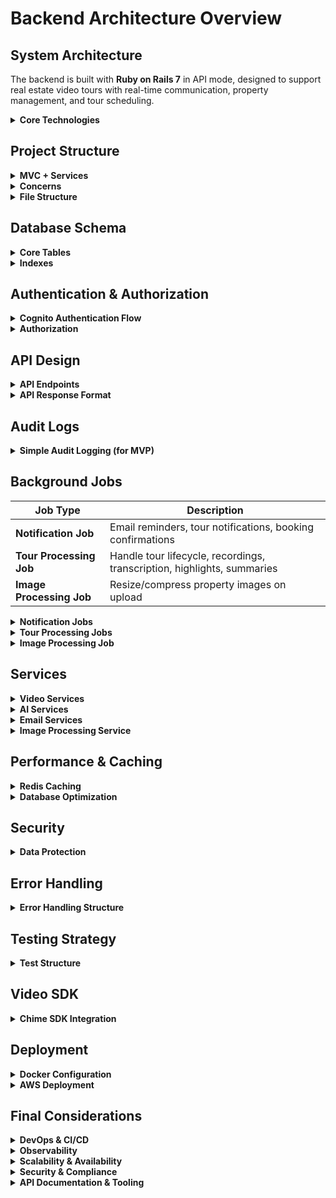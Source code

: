 # Backend Architecture Overview

## System Architecture

The backend is built with **Ruby on Rails 7** in API mode, designed to support real estate video tours with real-time communication, property management, and tour scheduling.

<details>
<summary><strong>Core Technologies</strong></summary>

- **Ruby on Rails 7** - Web framework with API mode
- **PostgreSQL** - Primary relational database
- **Redis** - Caching and session storage
- **AWS Cognito** - User authentication and token issuance
- **AWS Chime SDK** - Video communication
- **Active Job** - Background job processing
- **Sidekiq** - Job queue management

</details>

## Project Structure

<details>
<summary><strong>MVC + Services</strong></summary>

| Layer | Description |
|-------|-------------|
| **Models** | Data validation and business rules |
| **Views** | JSON response formatting |
| **Controllers** | Request handling and routing |
| **Services** | Complex business logic |

</details>

<details>
<summary><strong>Concerns</strong></summary>

| Concern | Description |
|---------|-------------|
| **Authentication** | User authentication and authorization |
| **Caching** | Response caching strategies |
| **Logging** | Request and response logging |
| **Validation** | Input validation and sanitization |

</details>

<details>
<summary><strong>File Structure</strong></summary>

```
app/
├── controllers/
│   └── api/v1/ 
│       ├── auth/
│       │   ├── application_controller.rb
│       │   ├── registrations_controller.rb
│       │   └── sessions_controller.rb
│       ├── realtors/
│       │   ├── application_controller.rb
│       │   ├── properties_controller.rb
│       │   ├── tours_controller.rb
│       │   ├── bookings_controller.rb
│       │   └── calls_controller.rb
│       ├── buyers/
│       │   ├── application_controller.rb
│       │   ├── properties_controller.rb
│       │   ├── tours_controller.rb
│       │   ├── bookings_controller.rb
│       │   └── calls_controller.rb
│       └── admin/
│           ├── application_controller.rb
│           ├── users_controller.rb
│           ├── properties_controller.rb
│           ├── tours_controller.rb
│           └── bookings_controller.rb
├── models/
│   ├── user.rb
│   ├── property.rb
│   ├── booking.rb
│   ├── tour.rb
│   ├── call.rb
│   ├── tour_note.rb
│   ├── transcript.rb
│   ├── highlight.rb
│   ├── recording.rb
│   └── audit_log.rb
├── services/
│   ├── tour_lifecycle_service.rb
│   ├── video_processing_service.rb
│   ├── transcription_service.rb
│   ├── highlight_detection_service.rb
│   ├── summary_service.rb
│   └── image_processing_service.rb
├── jobs/
│   ├── notification_job.rb
│   ├── tour_processing_job.rb
│   └── image_processing_job.rb
└── concerns/
    ├── authentication.rb
    ├── caching.rb
    ├── logging.rb
    └── validation.rb
```

</details>

## Database Schema

<details>
<summary><strong>Core Tables</strong></summary>

| Table | Description |
|-------|-------------|
| **Users Table** | User profiles and authentication (id, full_name, email, role, cognito_sub, timestamps) |
| **Properties Table** | Property listings and details (realtor_id, address, mls_id, description, timestamps) |
| **Bookings Table** | Tour booking requests (buyer_id, property_id, scheduled_at, status, timestamps) |
| **Tours Table** | Actual tour sessions (property_id, realtor_id, buyer_id, status, scheduled_at, started_at) |
| **Calls Table** | Video call sessions (tour_id, chime_meeting_id, status, started_at, ended_at) |
| **TourNotes Table** | User-generated notes during tours (tour_id, user_id, content, tag, timestamp_ms, timestamps) |
| **Transcripts Table** | AI-generated call transcripts (tour_id, full_text, segments JSON, timestamps) |
| **Highlights Table** | Tour highlights and moments (tour_id, timestamp_ms, note, image_url, timestamps) |
| **Recordings Table** | Call recordings and playback (tour_id, mux_asset_id, playback_url, duration_seconds, recorded_at, timestamps) |
| **AuditLogs Table** | Immutable system & user actions for compliance (actor_id, action, target_id, meta, created_at) |

#### Users Table
```sql
CREATE TABLE users (
  id BIGSERIAL PRIMARY KEY,
  full_name VARCHAR(255) NOT NULL,
  email VARCHAR(255) UNIQUE NOT NULL,
  role VARCHAR(50) DEFAULT 'buyer',
  cognito_sub VARCHAR(255) UNIQUE NOT NULL,
  created_at TIMESTAMP NOT NULL,
  updated_at TIMESTAMP NOT NULL
);
```

#### Properties Table
```sql
CREATE TABLE properties (
  id BIGSERIAL PRIMARY KEY,
  realtor_id BIGINT REFERENCES users(id),
  address TEXT NOT NULL,
  mls_id VARCHAR(255) UNIQUE,
  description TEXT,
  price DECIMAL(12,2),
  bedrooms INTEGER,
  bathrooms INTEGER,
  sqft INTEGER,
  status VARCHAR(50) DEFAULT 'active',
  created_at TIMESTAMP NOT NULL,
  updated_at TIMESTAMP NOT NULL
);
```

#### Bookings Table
```sql
CREATE TABLE bookings (
  id BIGSERIAL PRIMARY KEY,
  buyer_id BIGINT REFERENCES users(id),
  property_id BIGINT REFERENCES properties(id),
  scheduled_at TIMESTAMP NOT NULL,
  status VARCHAR(50) DEFAULT 'pending',
  duration_minutes INTEGER DEFAULT 30,
  notes TEXT,
  created_at TIMESTAMP NOT NULL,
  updated_at TIMESTAMP NOT NULL
);
```

#### Tours Table
```sql
CREATE TABLE tours (
  id BIGSERIAL PRIMARY KEY,
  property_id BIGINT REFERENCES properties(id),
  realtor_id BIGINT REFERENCES users(id),
  buyer_id BIGINT REFERENCES users(id),
  booking_id BIGINT REFERENCES bookings(id),
  status VARCHAR(50) DEFAULT 'scheduled',
  scheduled_at TIMESTAMP NOT NULL,
  started_at TIMESTAMP,
  ended_at TIMESTAMP,
  created_at TIMESTAMP NOT NULL,
  updated_at TIMESTAMP NOT NULL
);
```

#### Calls Table
```sql
CREATE TABLE calls (
  id BIGSERIAL PRIMARY KEY,
  tour_id BIGINT REFERENCES tours(id),
  chime_meeting_id VARCHAR(255) UNIQUE NOT NULL,
  status VARCHAR(50) DEFAULT 'created',
  started_at TIMESTAMP,
  ended_at TIMESTAMP,
  created_at TIMESTAMP NOT NULL,
  updated_at TIMESTAMP NOT NULL
);
```

#### Tour Notes Table
```sql
CREATE TABLE tour_notes (
  id BIGSERIAL PRIMARY KEY,
  tour_id BIGINT REFERENCES tours(id),
  user_id BIGINT REFERENCES users(id),
  content TEXT NOT NULL,
  tag VARCHAR(100),
  timestamp_ms BIGINT,
  created_at TIMESTAMP NOT NULL,
  updated_at TIMESTAMP NOT NULL
);
```

#### Transcripts Table
```sql
CREATE TABLE transcripts (
  id BIGSERIAL PRIMARY KEY,
  tour_id BIGINT REFERENCES tours(id),
  full_text TEXT,
  segments JSONB,
  confidence_score DECIMAL(3,2),
  created_at TIMESTAMP NOT NULL,
  updated_at TIMESTAMP NOT NULL
);
```

#### Highlights Table
```sql
CREATE TABLE highlights (
  id BIGSERIAL PRIMARY KEY,
  tour_id BIGINT REFERENCES tours(id),
  timestamp_ms BIGINT NOT NULL,
  note TEXT,
  image_url VARCHAR(500),
  highlight_type VARCHAR(50),
  created_at TIMESTAMP NOT NULL,
  updated_at TIMESTAMP NOT NULL
);
```

#### Recordings Table
```sql
CREATE TABLE recordings (
  id BIGSERIAL PRIMARY KEY,
  tour_id BIGINT REFERENCES tours(id),
  mux_asset_id VARCHAR(255) UNIQUE,
  playback_url VARCHAR(500),
  duration_seconds INTEGER,
  file_size_bytes BIGINT,
  recorded_at TIMESTAMP,
  created_at TIMESTAMP NOT NULL,
  updated_at TIMESTAMP NOT NULL
);
```

#### Audit Logs Table
```sql
CREATE TABLE audit_logs (
  id BIGSERIAL PRIMARY KEY,
  user_id BIGINT REFERENCES users(id),
  action VARCHAR(100) NOT NULL,
  resource_type VARCHAR(50),
  resource_id BIGINT,
  details TEXT,
  created_at TIMESTAMP NOT NULL
);
```

</details>

<details>
<summary><strong>Indexes</strong></summary>

```sql
-- Performance indexes
CREATE INDEX idx_users_email ON users(email);
CREATE INDEX idx_properties_realtor_id ON properties(realtor_id);
CREATE INDEX idx_properties_status ON properties(status);
CREATE INDEX idx_bookings_buyer_id ON bookings(buyer_id);
CREATE INDEX idx_bookings_property_id ON bookings(property_id);
CREATE INDEX idx_bookings_scheduled_at ON bookings(scheduled_at);
CREATE INDEX idx_tours_property_id ON tours(property_id);
CREATE INDEX idx_tours_realtor_id ON tours(realtor_id);
CREATE INDEX idx_tours_buyer_id ON tours(buyer_id);
CREATE INDEX idx_tours_scheduled_at ON tours(scheduled_at);
CREATE INDEX idx_calls_tour_id ON calls(tour_id);
CREATE INDEX idx_tour_notes_tour_id ON tour_notes(tour_id);
CREATE INDEX idx_audit_logs_user_id ON audit_logs(user_id);
CREATE INDEX idx_audit_logs_created_at ON audit_logs(created_at);
```

</details>

## Authentication & Authorization

<details>
<summary><strong>Cognito Authentication Flow</strong></summary>

- User registration, login, and password reset are handled by AWS Cognito.
- The backend verifies Cognito JWTs using the User Pool's JWKS endpoint.
- On first login, a user record is created/updated in the local database using Cognito's `sub` as the unique identifier.
- Passwords are never stored or managed by the backend.

</details>

<details>
<summary><strong>Authorization</strong></summary>

The system supports three user types: **buyer**, **realtor**, and **admin**. While authentication is managed by AWS Cognito, authorization (what each user can do) is enforced by the backend using the `role` field in the `users` table and policy classes (e.g., Pundit).

#### Role Storage
- The canonical user role is stored in the local `users` table (`role` column).
- Optionally, the role can also be stored as a custom attribute in Cognito and synced to the DB on login.

#### Role Helpers (User Model)

```ruby
class User < ApplicationRecord
  def buyer?
    role == 'buyer'
  end

  def realtor?
    role == 'realtor'
  end

  def admin?
    role == 'admin'
  end
end
```

#### Example Policy (Pundit)

```ruby
class PropertyPolicy < ApplicationPolicy
  def index?
    user.realtor? || user.admin?
  end

  def show?
    user.realtor? || user.admin? || record.realtor_id == user.id
  end

  def create?
    user.realtor? || user.admin?
  end

  def update?
    user.realtor? && record.realtor_id == user.id || user.admin?
  end

  def destroy?
    user.realtor? && record.realtor_id == user.id || user.admin?
  end

  class Scope < Scope
    def resolve
      if user.admin?
        scope.all
      elsif user.realtor?
        scope.where(realtor_id: user.id)
      else
        scope.none
      end
    end
  end
end
```
</details>

## API Design

<details>
<summary><strong>API Endpoints</strong></summary>

### Authentication Endpoints

`/api/v1/auth` (Public)

- Authentication endpoints accessible to all users
- Login, register, password reset, profile management

```
POST   /api/v1/auth/login                     # User login
POST   /api/v1/auth/register                  # User registration
POST   /api/v1/auth/logout                    # User logout
POST   /api/v1/auth/refresh                   # Refresh access token
POST   /api/v1/auth/password-reset/request    # Request password reset
POST   /api/v1/auth/password-reset/confirm    # Confirm password reset
GET    /api/v1/auth/me                        # Get current user profile
PUT    /api/v1/auth/me                        # Update current user profile
```

### Realtor Endpoints

`/api/v1/realtors` (Realtor-specific)

- Property Management: CRUD operations for realtor's properties
- Tour Management: Start/end tours, view recordings, transcripts
- Booking Management: View and manage bookings
- Video Calls: Create and manage video calls

```
# Property Management
GET    /api/v1/realtors/properties            # List realtor's properties
POST   /api/v1/realtors/properties            # Create property
GET    /api/v1/realtors/properties/:id        # Get property details
PUT    /api/v1/realtors/properties/:id        # Update property
DELETE /api/v1/realtors/properties/:id        # Delete property
POST   /api/v1/realtors/properties/:id/images # Upload property images
DELETE /api/v1/realtors/properties/:id/images/:image_id # Delete property image

# Tour Management
GET    /api/v1/realtors/tours                 # List realtor's tours
GET    /api/v1/realtors/tours/:id             # Get tour details
POST   /api/v1/realtors/tours/:id/start       # Start tour
POST   /api/v1/realtors/tours/:id/end         # End tour
GET    /api/v1/realtors/tours/:id/notes       # Get tour notes
POST   /api/v1/realtors/tours/:id/notes       # Add tour note
GET    /api/v1/realtors/tours/:id/recording   # Get tour recording
GET    /api/v1/realtors/tours/:id/transcript  # Get tour transcript
GET    /api/v1/realtors/tours/:id/highlights  # Get tour highlights
GET    /api/v1/realtors/tours/:id/summary     # Get tour summary

# Booking Management
GET    /api/v1/realtors/bookings              # List realtor's bookings
GET    /api/v1/realtors/bookings/:id          # Get booking details
PUT    /api/v1/realtors/bookings/:id          # Update booking
PUT    /api/v1/realtors/bookings/:id/confirm  # Confirm booking and create call
DELETE /api/v1/realtors/bookings/:id          # Cancel booking

# Video Calls
GET    /api/v1/realtors/calls/:id             # Get call details
POST   /api/v1/realtors/calls/:id/join        # Join video call
POST   /api/v1/realtors/calls/:id/leave       # Leave video call
POST   /api/v1/realtors/calls/:id/end         # End video call
GET    /api/v1/realtors/calls/:id/recording   # Get call recording
POST   /api/v1/realtors/calls/:id/record      # Start/stop call recording
```

### Buyer Endpoints

`/api/v1/buyers` (Buyer-specific)

- Property Browsing: View available properties
- Tour Booking: Create and manage bookings
- Tour Participation: View tour details, recordings, summaries
- Video Calls: Join/leave video calls

```
# Property Browsing
GET    /api/v1/buyers/properties              # Browse available properties
GET    /api/v1/buyers/properties/:id          # Get property details

# Tour Booking
GET    /api/v1/buyers/bookings                # List buyer's bookings
POST   /api/v1/buyers/bookings                # Create booking
GET    /api/v1/buyers/bookings/:id            # Get booking details
PUT    /api/v1/buyers/bookings/:id            # Update booking
DELETE /api/v1/buyers/bookings/:id            # Cancel booking

# Tour Participation
GET    /api/v1/buyers/tours                   # List buyer's tours
GET    /api/v1/buyers/tours/:id               # Get tour details
GET    /api/v1/buyers/tours/:id/notes         # Get tour notes
POST   /api/v1/buyers/tours/:id/notes         # Add tour note
GET    /api/v1/buyers/tours/:id/recording     # Get tour recording
GET    /api/v1/buyers/tours/:id/transcript    # Get tour transcript
GET    /api/v1/buyers/tours/:id/highlights    # Get tour highlights
GET    /api/v1/buyers/tours/:id/summary       # Get tour summary

# Video Calls
GET    /api/v1/buyers/calls/:id               # Get call details (if authorized)
POST   /api/v1/buyers/calls/:id/join          # Join video call
POST   /api/v1/buyers/calls/:id/leave         # Leave video call
GET    /api/v1/buyers/calls/:id/recording     # Get call recording
```

### Admin Endpoints

`/api/v1/admin` (Admin-only)
- User Management: CRUD operations for all users
- Property Management: Manage all properties
- Tour Management: View all tours
- Booking Management: Manage all bookings

```
# User Management
GET    /api/v1/admin/users                    # List all users
GET    /api/v1/admin/users/:id                # Get user details
PUT    /api/v1/admin/users/:id                # Update user
DELETE /api/v1/admin/users/:id                # Delete user
POST   /api/v1/admin/users/:id/avatar         # Upload user avatar

# Property Management
GET    /api/v1/admin/properties               # List all properties
GET    /api/v1/admin/properties/:id           # Get property details
PUT    /api/v1/admin/properties/:id           # Update property
DELETE /api/v1/admin/properties/:id           # Delete property

# Tour Management
GET    /api/v1/admin/tours                    # List all tours
GET    /api/v1/admin/tours/:id                # Get tour details
PUT    /api/v1/admin/tours/:id                # Update tour
DELETE /api/v1/admin/tours/:id                # Delete tour

# Booking Management
GET    /api/v1/admin/bookings                 # List all bookings
GET    /api/v1/admin/bookings/:id             # Get booking details
PUT    /api/v1/admin/bookings/:id             # Update booking
DELETE /api/v1/admin/bookings/:id             # Cancel booking
```

</details>

<details>
<summary><strong>API Response Format</strong></summary>

```ruby
# Standard API response format
{
  "success": true,
  "data": {
    "id": 1,
    "type": "property",
    "attributes": {
      "address": "123 Main St",
      "price": 500000,
      "bedrooms": 3,
      "bathrooms": 2
    },
    "relationships": {
      "realtor": {
        "data": {
          "id": 1,
          "type": "user"
        }
      }
    }
  },
  "meta": {
    "timestamp": "2024-01-15T10:30:00Z",
    "version": "1.0"
  }
}

# Error response format
{
  "success": false,
  "errors": [
    {
      "code": "VALIDATION_ERROR",
      "message": "Address can't be blank",
      "field": "address"
    }
  ],
  "meta": {
    "timestamp": "2024-01-15T10:30:00Z",
    "version": "1.0"
  }
}
```

</details>

## Audit Logs

<details>
<summary><strong>Simple Audit Logging (for MVP)</strong></summary>

```ruby
class AuditLog < ApplicationRecord
  belongs_to :user
  
  # Flexible logging method that matches your diagram
  def self.log(action, user_id:, **details)
    # Extract resource info from details
    resource_type = details.delete(:resource_type)
    resource_id = details.delete(:resource_id)
    
    # Handle special cases where resource is passed as a key
    if details[:call]
      resource_type = "Call"
      resource_id = details.delete(:call)
    elsif details[:tour]
      resource_type = "Tour" 
      resource_id = details.delete(:tour)
    elsif details[:property]
      resource_type = "Property"
      resource_id = details.delete(:property)
    end
    
    create!(
      user_id: user_id,
      action: action,
      resource_type: resource_type,
      resource_id: resource_id,
      details: details.to_json
    )
  end
end

# Usage in controllers
class Api::V1::Realtors::PropertiesController < ApplicationController
  def create
    property = current_user.properties.create!(property_params)
    
    # Simple audit log
    AuditLog.log('property_created', user_id: current_user.id, property: property.id)
    
    render json: property, status: :created
  end
end
```
</details>

## Background Jobs

| Job Type | Description |
|----------|-------------|
| **Notification Job** | Email reminders, tour notifications, booking confirmations |
| **Tour Processing Job** | Handle tour lifecycle, recordings, transcription, highlights, summaries |
| **Image Processing Job** | Resize/compress property images on upload |

<details>
<summary><strong>Notification Jobs</strong></summary>

```ruby
# Usage examples in controllers:
class Api::V1::Buyers::BookingsController < ApplicationController
  def create
    booking = current_user.bookings.create!(booking_params)
    
    # Send notification to realtor about new booking request
    NotificationJob.perform_later('new_booking_request', { booking_id: booking.id })
    
    render json: booking, status: :created
  end
end

class Api::V1::Realtors::BookingsController < ApplicationController
  def confirm
    booking = Booking.find(params[:id])
    authorize booking, :confirm?

    Booking.transaction do
      booking.update!(status: 'confirmed')
      
      # Create tour
      tour = Tour.create!(
        booking: booking,
        property: booking.property,
        realtor: current_user,
        buyer: booking.buyer,
        scheduled_at: booking.scheduled_at
      )
      
      # Create call
      call = Call.create!(
        tour: tour,
        status: 'created',
        chime_meeting_id: SecureRandom.uuid
      )
      
      # Send confirmation to both parties
      NotificationJob.perform_later('booking_confirmation', { booking_id: booking.id })
      
      # Schedule reminder 15 minutes before tour
      reminder_time = booking.scheduled_at - 15.minutes
      NotificationJob.set(wait_until: reminder_time).perform_later('booking_reminder', { booking_id: booking.id })
      
      render json: { booking: booking, tour: tour, call: call }
    end
  end
end

class Api::V1::Realtors::ToursController < ApplicationController
  def start
    tour = Tour.find(params[:id])
    
    # Start tour processing
    TourProcessingJob.perform_later('start_tour', { tour_id: tour.id })
    
    render json: { message: 'Tour starting...' }
  end
  
  def end
    tour = Tour.find(params[:id])
    
    # End tour and process everything
    TourProcessingJob.perform_later('end_tour', { tour_id: tour.id })
    
    render json: { message: 'Tour ending...' }
  end
end

# app/jobs/notification_job.rb
class NotificationJob < ApplicationJob
  queue_as :default

  def perform(notification_type, data)
    case notification_type
    when 'new_booking_request'
      send_new_booking_request(data[:booking_id])
    when 'booking_confirmation'
      send_booking_confirmation(data[:booking_id])
    when 'booking_reminder'
      send_booking_reminder(data[:booking_id])
    when 'tour_start'
      send_tour_start_notification(data[:tour_id])
    when 'tour_end'
      send_tour_end_notification(data[:tour_id])
    end
  end

  private

  def send_new_booking_request(booking_id)
    booking = Booking.find(booking_id)
    BookingMailer.new_booking_request_email(booking).deliver_now
  end

  def send_booking_confirmation(booking_id)
    booking = Booking.find(booking_id)
    BookingMailer.confirmation_email(booking).deliver_now
  end

  def send_booking_reminder(booking_id)
    booking = Booking.find(booking_id)
    BookingMailer.reminder_email(booking).deliver_now
    BookingMailer.realtor_reminder_email(booking).deliver_now
  end

  def send_tour_start_notification(tour_id)
    tour = Tour.find(tour_id)
    TourMailer.start_notification(tour).deliver_now
  end

  def send_tour_end_notification(tour_id)
    tour = Tour.find(tour_id)
    TourMailer.end_notification(tour).deliver_now
  end
end
```

</details>

<details>
<summary><strong>Tour Processing Jobs</strong></summary>

```ruby
# app/jobs/tour_processing_job.rb
class TourProcessingJob < ApplicationJob
  queue_as :default

  def perform(processing_type, data)
    case processing_type
    when 'start_tour'
      start_tour(data[:tour_id])
    when 'end_tour'
      end_tour(data[:tour_id])
    when 'process_recording'
      process_recording(data[:tour_id])
    when 'generate_ai_content'
      generate_ai_content(data[:tour_id])
    end
  end

  private

  def start_tour(tour_id)
    tour = Tour.find(tour_id)
    
    # Create Chime meeting
    chime_service = ChimeService.new
    meeting = chime_service.create_meeting(tour)
    
    # Update tour
    tour.update!(
      status: 'in_progress',
      started_at: Time.current,
      chime_meeting_id: meeting.meeting_id
    )
    
    # Send notification
    NotificationJob.perform_later('tour_start', { tour_id: tour_id })
  end

  def end_tour(tour_id)
    tour = Tour.find(tour_id)
    
    # Update tour status
    tour.update!(
      status: 'completed',
      ended_at: Time.current
    )
    
    # Process recording
    process_recording(tour_id)
    
    # Send notification
    NotificationJob.perform_later('tour_end', { tour_id: tour_id })
  end

  def process_recording(tour_id)
    tour = Tour.find(tour_id)
    
    # Download and store recording
    chime_service = ChimeService.new
    video_file = chime_service.download_recording(tour.chime_meeting_id)
    
    s3_service = S3Service.new
    video_url = s3_service.upload_recording(video_file, tour.id)
    
    # Create recording record
    Recording.create!(
      tour_id: tour_id,
      video_url: video_url,
      recorded_at: tour.ended_at
    )
    
    # Generate AI content
    generate_ai_content(tour_id)
  end

  def generate_ai_content(tour_id)
    tour = Tour.find(tour_id)
    recording = tour.recording
    
    # Transcribe audio
    transcription_service = TranscriptionService.new
    transcript_data = transcription_service.transcribe(recording.video_url)
    
    # Create transcript
    Transcript.create!(
      tour_id: tour_id,
      full_text: transcript_data[:text],
      segments: transcript_data[:segments],
      confidence_score: transcript_data[:confidence]
    )
    
    # Generate highlights
    highlight_service = HighlightDetectionService.new
    highlights = highlight_service.detect_highlights(transcript_data)
    
    highlights.each do |highlight|
      Highlight.create!(
        tour_id: tour_id,
        timestamp_ms: highlight[:timestamp],
        note: highlight[:description],
        highlight_type: highlight[:type]
      )
    end
    
    # Generate summary
    summary_service = SummaryService.new
    summary = summary_service.generate_summary(tour)
    
    tour.update!(summary: summary)
  end
end
```
</details>

<details>
<summary><strong>Image Processing Job</strong></summary>

```ruby
# app/jobs/image_processing_job.rb
class ImageProcessingJob < ApplicationJob
  queue_as :default

  def perform(image_id)
    image = PropertyImage.find(image_id)
    processed_file = ImageProcessingService.new.process(image.file)

    # Update the image record with processed file info (e.g., new URL, thumbnail, etc.)
    image.update!(
      processed_url: processed_file.url,
      thumbnail_url: processed_file.thumbnail_url
    )
  end
end
```
</details>

## Services

<details>
<summary><strong>Video Services</strong></summary>

```ruby
# app/services/chime_service.rb
class ChimeService
  def initialize
    @chime_client = Aws::ChimeSDKMeetings::Client.new(
      region: Rails.application.credentials.aws[:region],
      credentials: Aws::Credentials.new(
        Rails.application.credentials.aws[:access_key_id],
        Rails.application.credentials.aws[:secret_access_key]
      )
    )
  end

  def create_meeting(tour)
    response = @chime_client.create_meeting(
      client_request_token: SecureRandom.uuid,
      external_meeting_id: "tour_#{tour.id}",
      media_region: 'us-east-1',
      meeting_configuration: {
        audio: {
          echo_reduction: 'AVAILABLE'
        }
      }
    )
    
    response.meeting
  end

  def create_attendee(meeting_id, user)
    response = @chime_client.create_attendee(
      external_user_id: user.id.to_s,
      meeting_id: meeting_id
    )
    
    response.attendee
  end

  def download_recording(recording_id)
    # Implementation for downloading recording
  end
end

# app/services/video_processing_service.rb
class VideoProcessingService
  def process(video_file)
    # Note: For MVP, video processing is not required.
    # Chime recordings are stored and served as-is from S3.
    # This service can be implemented later if advanced video processing
    # (compression, watermarking, format conversion) is needed.
    
    # For now, we're returning the original file path
    video_file.path
  end
end
```

</details>

<details>
<summary><strong>AI Services</strong></summary>

```ruby
# app/services/transcription_service.rb
class TranscriptionService
  def initialize
    @client = OpenAI::Client.new(
      access_token: Rails.application.credentials.openai[:api_key]
    )
  end

  def transcribe(video_url)
    # Download audio from video
    audio_file = download_audio(video_url)
    
    # Transcribe using OpenAI Whisper
    response = @client.audio.transcribe(
      parameters: {
        model: "whisper-1",
        file: File.open(audio_file.path),
        response_format: "verbose_json",
        timestamp_granularities: ["segment"]
      }
    )
    
    {
      text: response.text,
      segments: response.segments,
      confidence: response.language
    }
  end

  private

  def download_audio(video_url)
    # Implementation for downloading audio from video
  end
end

# app/services/highlight_detection_service.rb
class HighlightDetectionService
  def initialize
    @client = OpenAI::Client.new(
      access_token: Rails.application.credentials.openai[:api_key]
    )
  end

  def detect_highlights(transcript)
    prompt = build_highlight_prompt(transcript.full_text)
    
    response = @client.chat(
      parameters: {
        model: "gpt-4",
        messages: [
          { role: "system", content: "You are a real estate expert. Identify key moments and highlights from property tours." },
          { role: "user", content: prompt }
        ],
        temperature: 0.3
      }
    )
    
    parse_highlights(response.choices.first.message.content, transcript.segments)
  end

  private

  def build_highlight_prompt(text)
    "Analyze this property tour transcript and identify key highlights:\n\n#{text}\n\nReturn highlights in JSON format with timestamp and description."
  end

  def parse_highlights(ai_response, segments)
    # Parse AI response and map to segments
  end
end
```

</details>

<details>
<summary><strong>Email Services</strong></summary>

```ruby
# app/services/email_service.rb
class EmailService
  def send_booking_confirmation(booking)
    BookingMailer.confirmation_email(booking).deliver_now
  end

  def send_tour_reminder(booking)
    BookingMailer.reminder_email(booking).deliver_now
  end

  def send_tour_summary(tour)
    TourMailer.summary_email(tour).deliver_now
  end
end

# app/mailers/booking_mailer.rb
class BookingMailer < ApplicationMailer
  def new_booking_request_email(booking)
    @booking = booking
    @property = booking.property
    @buyer = booking.buyer
    
    mail(
      to: booking.property.realtor.email,
      subject: "New Tour Request: #{@property.address}"
    )
  end

  def confirmation_email(booking)
    @booking = booking
    @property = booking.property
    @realtor = booking.property.realtor
    
    mail(
      to: booking.buyer.email,
      subject: "Tour Confirmed: #{@property.address}"
    )
  end

  def reminder_email(booking)
    @booking = booking
    @property = booking.property
    
    mail(
      to: booking.buyer.email,
      subject: "Reminder: Your tour starts in 15 minutes"
    )
  end

  def realtor_reminder_email(booking)
    @booking = booking
    @property = booking.property
    @buyer = booking.buyer
    
    mail(
      to: booking.property.realtor.email,
      subject: "Reminder: Tour starts in 15 minutes"
    )
  end
end
```
</details>

<details>
<summary><strong>Image Processing Service</strong></summary>

```ruby
# app/services/image_processing_service.rb
class ImageProcessingService
  def process(file)
    # Example: Resize, compress, and generate thumbnail
    # (Implementation depends on the image processing library, e.g., MiniMagick)
    processed = MiniMagick::Image.open(file.path)
    processed.resize "1200x800"
    processed.write file.path

    thumbnail = processed.clone
    thumbnail.resize "300x200"
    thumbnail_path = file.path.sub(/(\.\w+)$/, '_thumb\\1')
    thumbnail.write thumbnail_path

    OpenStruct.new(
      url: upload_to_s3(file.path),
      thumbnail_url: upload_to_s3(thumbnail_path)
    )
  end

  def upload_to_s3(path)
    # Upload file to S3 and return the public URL
    # (Implementation depends on the S3 integration)
  end
end
```
</details>

## Performance & Caching

<details>
<summary><strong>Redis Caching</strong></summary>

Redis is used primarily for background job queues (Sidekiq) and session storage. For MVP, complex API response caching is not required - database queries are fast enough at this scale.

**Future Release - Advanced Redis Capabilities:**
Redis is an in-memory data store that can significantly improve application performance and scalability by caching frequently accessed data. In future releases, Redis can be expanded to include:

- **API response caching:** Store the results of expensive or frequently requested queries, reducing database load and improving response times for users.
- **Session storage:** Manage user sessions in a scalable, distributed way, especially useful for stateless APIs and multi-instance deployments.
- **Rate limiting:** Track request counts per user or IP to enforce API rate limits efficiently.
- **Background job queues:** (via Sidekiq) Redis acts as the broker for background jobs, enabling reliable and scalable job processing.

By caching data in Redis, the system can serve repeated requests much faster, reduce latency, and handle higher traffic without overloading the primary database.

</details>

<details>
<summary><strong>Database Optimization</strong></summary>

- Eager Loading: Avoid the N+1 query problem, where fetching related records causes many small queries.
- Pagination: Prevent loading too much data into memory and overwhelming the client or server.
- Indexing: Speed up lookups, filtering, and sorting on frequently queried columns.

```ruby
# app/models/property.rb
class Property < ApplicationRecord
  # Eager loading associations
  scope :with_realtor, -> { includes(:realtor) }
  scope :with_tours, -> { includes(:tours) }
  scope :with_bookings, -> { includes(:bookings) }
  
  # Pagination
  scope :paginated, ->(page: 1, per_page: 20) {
    offset((page - 1) * per_page).limit(per_page)
  }
  
  # Search
  scope :search, ->(query) {
    where("address ILIKE ? OR description ILIKE ?", "%#{query}%", "%#{query}%")
  }
  
  # Performance optimizations
  scope :active, -> { where(status: 'active') }
  scope :by_realtor, ->(realtor_id) { where(realtor_id: realtor_id) }
end

# app/controllers/api/v1/realtors/properties_controller.rb
class Api::V1::Realtors::PropertiesController < ApplicationController
  def index
    properties = Property.with_realtor
                        .active
                        .search(params[:query])
                        .paginated(page: params[:page], per_page: params[:per_page])

    render json: {
      data: properties,
      meta: {
        current_page: params[:page]&.to_i || 1,
        total_pages: (properties.total_count.to_f / (params[:per_page]&.to_i || 20)).ceil,
        total_count: properties.total_count
      }
    }
  end
end
```

</details>

## Security

</details>

<details>
<summary><strong>Data Protection</strong></summary>

This Encryptable concern adds transparent encryption and decryption for sensitive fields such as email, phone number or SSN in ActiveRecord models. Using AES-256-GCM, it encrypts data before saving and decrypts it after retrieval, keeping plain-text values out of the database while allowing seamless model interaction.

```ruby
# app/models/concerns/encryptable.rb
module Encryptable
  extend ActiveSupport::Concern

  included do
    before_save :encrypt_sensitive_data
    after_find :decrypt_sensitive_data
  end

  private

  def encrypt_sensitive_data
    self.encrypted_ssn = encrypt(ssn) if ssn_changed?
    self.encrypted_phone = encrypt(phone) if phone_changed?
  end

  def decrypt_sensitive_data
    self.ssn = decrypt(encrypted_ssn) if encrypted_ssn.present?
    self.phone = decrypt(encrypted_phone) if encrypted_phone.present?
  end

  def encrypt(value)
    return nil if value.blank?
    
    cipher = OpenSSL::Cipher.new('aes-256-gcm')
    cipher.encrypt
    cipher.key = Rails.application.credentials.secret_key_base[0..31]
    cipher.iv = cipher.random_iv
    
    encrypted = cipher.update(value) + cipher.final
    auth_tag = cipher.auth_tag
    
    Base64.strict_encode64(encrypted + auth_tag)
  end

  def decrypt(encrypted_value)
    return nil if encrypted_value.blank?
    
    cipher = OpenSSL::Cipher.new('aes-256-gcm')
    cipher.decrypt
    cipher.key = Rails.application.credentials.secret_key_base[0..31]
    
    decoded = Base64.strict_decode64(encrypted_value)
    auth_tag = decoded[-16..-1]
    encrypted = decoded[0...-16]
    
    cipher.auth_tag = auth_tag
    cipher.auth_data = ""
    
    cipher.update(encrypted) + cipher.final
  end
end
```
</details>

## Error Handling

<details>
<summary><strong>Error Handling Structure</strong></summary>

| Component | Description |
|-----------|-------------|
| **Global Exception Handler** | Centralized error processing |
| **Custom Error Classes** | Domain-specific errors |
| **Error Logging** | Structured error logging |
| **Client Error Responses** | User-friendly error messages |

</details>

## Testing Strategy

<details>
<summary><strong>Test Structure</strong></summary>

```
spec/
├── controllers/
│   └── api/v1/
│       ├── auth_controller_spec.rb
│       ├── realtors/
│       │   ├── properties_controller_spec.rb
│       │   ├── tours_controller_spec.rb
│       │   ├── bookings_controller_spec.rb
│       │   └── calls_controller_spec.rb
│       ├── buyers/
│       │   ├── properties_controller_spec.rb
│       │   ├── bookings_controller_spec.rb
│       │   ├── tours_controller_spec.rb
│       │   └── calls_controller_spec.rb
│       └── admin/
│           ├── users_controller_spec.rb
│           ├── properties_controller_spec.rb
│           ├── tours_controller_spec.rb
│           └── bookings_controller_spec.rb
├── models/
│   ├── user_spec.rb
│   ├── property_spec.rb
│   ├── booking_spec.rb
│   ├── tour_spec.rb
│   ├── call_spec.rb
│   ├── tour_note_spec.rb
│   ├── transcript_spec.rb
│   ├── highlight_spec.rb
│   ├── recording_spec.rb
│   ├── audit_log_spec.rb
├── services/
│   ├── tour_lifecycle_service_spec.rb
│   ├── video_processing_service_spec.rb
│   ├── transcription_service_spec.rb
│   ├── highlight_detection_service_spec.rb
│   ├── summary_service_spec.rb
│   ├── image_processing_service_spec.rb
│   └── booking_confirmation_service_spec.rb
├── jobs/
│   ├── notification_job_spec.rb
│   ├── tour_processing_job_spec.rb
│   └── image_processing_job_spec.rb
├── concerns/
│   ├── authentication_spec.rb
│   ├── logging_spec.rb
│   └── validation_spec.rb
├── requests/
│   └── api/v1/
│       ├── auth_spec.rb
│       ├── realtors/
│       │   ├── properties_spec.rb
│       │   ├── tours_spec.rb
│       │   ├── bookings_spec.rb
│       │   └── calls_spec.rb
│       ├── buyers/
│       │   ├── properties_spec.rb
│       │   ├── bookings_spec.rb
│       │   ├── tours_spec.rb
│       │   └── calls_spec.rb
│       └── admin/
│           ├── users_spec.rb
│           ├── properties_spec.rb
│           ├── tours_spec.rb
│           └── bookings_spec.rb
└── factories/
    ├── users.rb
    ├── properties.rb
    ├── bookings.rb
    ├── tours.rb
    ├── calls.rb
    ├── tour_notes.rb
    ├── transcripts.rb
    ├── highlights.rb
    ├── recordings.rb
    └── audit_logs.rb
```
</details>

## Video SDK

<details>
<summary><strong>Chime SDK Integration</strong></summary>

### Overview

The RealtyForYou backend uses the [Amazon Chime SDK](https://docs.aws.amazon.com/chime-sdk/latest/dg/what-is-chime-sdk.html) to power real-time video tours, including audio, video, and screen sharing for web and mobile clients.

---

### Backend (Rails API) Responsibilities

- **Meeting Lifecycle:**  
  - Create Chime meetings and attendees via AWS SDK or REST API.
  - End meetings and trigger post-processing (recording).
- **Security:**  
  - All Chime API calls are made server-side.
  - Use IAM roles with least-privilege access.
- **Endpoints:**  
  - `POST /api/v1/realtors/tours/:id/start` → Start tour (automatically creates Chime meeting).
  - `POST /api/v1/realtors/tours/:id/end` → End tour (automatically ends Chime meeting).
  - `POST /api/v1/realtors/calls/:id/join` → Join existing meeting (realtor).
  - `POST /api/v1/buyers/calls/:id/join` → Join existing meeting (buyer).
  - `POST /api/v1/buyers/calls/:id/leave` → Leave meeting (buyer).

**Example Ruby:**
```ruby
chime = Aws::ChimeSDKMeetings::Client.new(region: 'us-east-1')
meeting = chime.create_meeting(client_request_token: SecureRandom.uuid, media_region: 'us-east-1')
attendee = chime.create_attendee(meeting_id: meeting.meeting.meeting_id, external_user_id: user.id.to_s)
```

---

### Recording & Transcription

- **Media Pipelines:**  
  - Use Chime Media Pipelines API to record meetings and store recordings in S3.
  - All transcription is performed using OpenAI Whisper via the backend service.

---

### Security & Compliance

- All Chime API calls are made from the backend.
- We should consider using encrypted S3 buckets for recordings

---

### References

- [Chime SDK API Reference](https://docs.aws.amazon.com/chime-sdk/latest/APIReference/welcome.html)
- [Chime SDK Developer Guide](https://docs.aws.amazon.com/chime-sdk/latest/dg/what-is-chime-sdk.html)

</details>

## Deployment

<details>
<summary><strong>Docker Configuration</strong></summary>

```dockerfile
# Dockerfile
FROM ruby:3.2.2

# Install system dependencies
RUN apt-get update -qq && apt-get install -y \
    postgresql-client \
    nodejs \
    && rm -rf /var/lib/apt/lists/*

# Set working directory
WORKDIR /app

# Install gems
COPY Gemfile Gemfile.lock ./
RUN bundle install

# Copy application code
COPY . .

# Precompile assets
RUN bundle exec rake assets:precompile

# Add a script to be executed every time the container starts
COPY entrypoint.sh /usr/bin/
RUN chmod +x /usr/bin/entrypoint.sh
ENTRYPOINT ["entrypoint.sh"]

EXPOSE 3000

CMD ["rails", "server", "-b", "0.0.0.0"]
```

```yaml
# docker-compose.yml
version: '3.8'

services:
  web:
    build: .
    ports:
      - "3000:3000"
    environment:
      - DATABASE_URL=postgresql://postgres:password@db:5432/realtyforyou
      - REDIS_URL=redis://redis:6379/0
    depends_on:
      - db
      - redis
    volumes:
      - .:/app
      - bundle_cache:/usr/local/bundle

  db:
    image: postgres:15
    environment:
      - POSTGRES_DB=realtyforyou
      - POSTGRES_USER=postgres
      - POSTGRES_PASSWORD=password
    volumes:
      - postgres_data:/var/lib/postgresql/data

  redis:
    image: redis:7-alpine
    volumes:
      - redis_data:/data

  sidekiq:
    build: .
    command: bundle exec sidekiq
    environment:
      - DATABASE_URL=postgresql://postgres:password@db:5432/realtyforyou
      - REDIS_URL=redis://redis:6379/0
    depends_on:
      - db
      - redis
    volumes:
      - .:/app
      - bundle_cache:/usr/local/bundle

volumes:
  postgres_data:
  redis_data:
  bundle_cache:
```

</details>

<details>
<summary><strong>AWS Deployment</strong></summary>

```yaml
# .github/workflows/deploy.yml
name: Deploy to AWS

on:
  push:
    branches: [main]

jobs:
  deploy:
    runs-on: ubuntu-latest
    
    steps:
      - uses: actions/checkout@v3
      
      - name: Configure AWS credentials
        uses: aws-actions/configure-aws-credentials@v1
        with:
          aws-access-key-id: ${{ secrets.AWS_ACCESS_KEY_ID }}
          aws-secret-access-key: ${{ secrets.AWS_SECRET_ACCESS_KEY }}
          aws-region: us-east-1
      
      - name: Login to Amazon ECR (AWS Container Registry)
        id: login-ecr
        uses: aws-actions/amazon-ecr-login@v1
      
      - name: Build and push Docker image
        env:
          ECR_REGISTRY: ${{ steps.login-ecr.outputs.registry }}
          ECR_REPOSITORY: realtyforyou-backend
          IMAGE_TAG: ${{ github.sha }}
        run: |
          docker build -t $ECR_REGISTRY/$ECR_REPOSITORY:$IMAGE_TAG .
          docker push $ECR_REGISTRY/$ECR_REPOSITORY:$IMAGE_TAG
      
      - name: Deploy to ECS
        run: |
          aws ecs update-service \
            --cluster realtyforyou-cluster \
            --service realtyforyou-backend \
            --force-new-deployment
```

</details>

## Final Considerations

<details>
<summary><strong>DevOps & CI/CD</strong></summary>

| Consideration | Description |
|---------------|-------------|
| **AWS ECS** | Container orchestration |
| **GitHub Actions** | Automated testing and deployment |
| **Docker** | Containerized application deployment |
| **Infrastructure as Code (IaC)** | Terraform modules provision VPCs, ECS clusters, RDS, and S3 buckets |
| **Branching Strategy** | Trunk-based development with short-lived feature branches; protected `main` branch with required status checks |
| **Environment Strategy** | Isolated **dev**, **staging**, and **production** accounts; feature flags for risky features |
| **Secrets Management** | AWS Secrets Manager and SSM Parameter Store; rotation policies for DB and JWT secrets |
| **Rollback & Release** | Blue-green by default; canary releases for high-risk changes; one-click rollback via ECS task definition history |
| **CI Quality Gates** | Linting, tests, security scans (Snyk) must pass before merge |

</details>

<details>
<summary><strong>Observability</strong></summary>

| Component | Description |
|-----------|-------------|
| **Key Metrics** | API p95 latency, video call setup time, Chime meeting duration, error rates, CPU/Memory of ECS tasks |
| **Dashboards** | Real-time Grafana dashboards for business KPIs (tours per day) and system KPIs |
| **Alerting** | PagerDuty integration; SLO-based alerts (e.g., >1% error rate for 5 min) route to on-call engineer |

</details>

<details>
<summary><strong>Scalability & Availability</strong></summary>

| Aspect | Description |
|--------|-------------|
| **Target Scale** | 10 k concurrent users / 500 simultaneous video tours in MVP phase |
| **Multi-AZ Deployment** | ECS services span at least 2 AZs; RDS in Multi-AZ mode with automatic fail-over |
| **Auto-Scaling** | ALB request count and custom Chime metrics drive ECS task scaling |
| **Read Replicas & Caching** | Add RDS read replicas and Redis caching tier when read QPS > 2 k |
| **Disaster Recovery** | Daily RDS snapshots (retain 7 days) + S3 cross-region replication |

</details>

<details>
<summary><strong>Security & Compliance</strong></summary>

| Security Measure | Description |
|------------------|-------------|
| **Data Classification** | Recordings, and transcripts stored in encrypted S3 buckets (SSE-KMS) |
| **Vulnerability Management** | Weekly Snyk scans; monthly dependency upgrades |
| **Incident Response** | Document incidents; do post-mortems within 48 h |
| **Logging & Audit** | CloudTrail enabled for all accounts |

</details>

<details>
<summary><strong>API Documentation & Tooling</strong></summary>

| Tool | Description |
|------|-------------|
| **OpenAPI (Swagger)**  | Auto-generated YAML spec from Rails controllers; hosted at `/docs` |
| **Postman Collection** | Shared with frontend, QA & partners |

</details>
